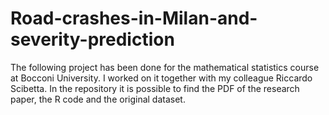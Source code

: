 # Road-crashes-in-Milan-and-severity-prediction
The following project has been done for the mathematical statistics course at Bocconi University.
I worked on it together with my colleague Riccardo Scibetta.
In the repository it is possible to find the PDF of the research paper, the R code and the original dataset.
